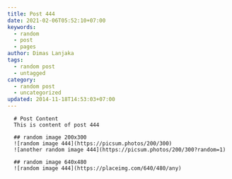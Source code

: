 ```yaml
---
title: Post 444
date: 2021-02-06T05:52:10+07:00
keywords:
  - random
  - post
  - pages
author: Dimas Lanjaka
tags:
  - random post
  - untagged
category:
  - random post
  - uncategorized
updated: 2014-11-18T14:53:03+07:00
---
```


      # Post Content
      This is content of post 444

      ## random image 200x300
      ![random image 444](https://picsum.photos/200/300)
      ![another random image 444](https://picsum.photos/200/300?random=1)

      ## random image 640x480
      ![random image 444](https://placeimg.com/640/480/any)
      